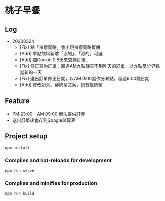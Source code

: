# 桃子早餐

## Log
- 20200324 
  - [Fix] 點「辣椒蛋餅」會出現辣椒蛋餅蛋餅
  - [Add] 單點飲料新增「溫的」、「涼的」可選
  - [Add] 加Cookie 0.8天來查詢訂單、
  - [Fix] 修正查詢訂單：超過AM九點就查不到昨天的訂單，以九點當分界點當新的一天
  - [Fix] 送出訂單修正日期，以AM 9:00當作分界點，超過9:00跳日期
  - [Add] 修改奶茶、鮮奶茶文案，奶昔變奶精

## Feature
- PM 23:00 - AM 09:00 無法提供訂餐
- 送出訂單後會存到Google試算表





## Project setup
```
npm install
```

### Compiles and hot-reloads for development
```
npm run serve
```

### Compiles and minifies for production
```
npm run build
```
